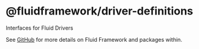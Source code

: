 # @fluidframework/driver-definitions

Interfaces for Fluid Drivers

See [GitHub](https://github.com/microsoft/FluidFramework) for more details on Fluid Framework and packages within.
